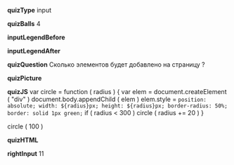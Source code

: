 ____quizType____
input

____quizBalls____
4

____inputLegendBefore____


____inputLegendAfter____


____quizQuestion____
Сколько элементов будет добавлено на страницу ?

____quizPicture____


____quizJS____
var circle = function ( radius ) {
    var elem = document.createElement ( "div" )
    document.body.appendChild ( elem )
    elem.style = `
        position: absolute;
        width: ${radius}px;
        height: ${radius}px;
        border-radius: 50%;
        border: solid 1px green;
    `
    if ( radius < 300 ) circle ( radius += 20 )
}

circle ( 100 )

____quizHTML____


____rightInput____
11
